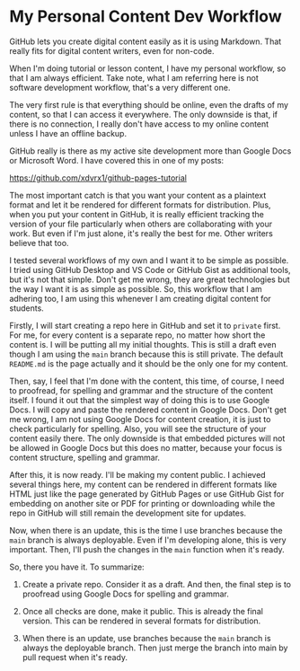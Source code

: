# My Personal Content Dev Workflow
GitHub lets you create digital content
easily as it is using Markdown. That 
really fits for digital content writers,
even for non-code.

When I'm doing tutorial or lesson 
content, I have my personal 
workflow, so that I am always efficient.
Take note, what I am referring here
is not software development workflow,
that's a very different one.

The very first rule is that everything
should be online, even the drafts of 
my content, so that I can access it
everywhere. The only downside is that,
if there is no connection, I really 
don't have access to my online content
unless I have an offline backup.

GitHub really is there as my active
site development more than Google Docs
or Microsoft Word. I have covered
this in one of my posts:

<https://github.com/xdvrx1/github-pages-tutorial>

The most important catch is that
you want your content as a plaintext 
format and let it be rendered for
different formats for distribution.
Plus, when you put your content in 
GitHub, it is really efficient
tracking the version of your file
particularly when others
are collaborating with your work.
But even if I'm just alone, it's 
really the best for me. Other
writers believe that too.

I tested several workflows of my
own and I want it to be simple as
possible. I tried using GitHub 
Desktop and VS Code or GitHub Gist
as additional tools, 
but it's not that simple.
Don't get me wrong, they are great
technologies but the way I want it
is as simple as possible. So, 
this workflow that I am adhering
too, I am using this whenever
I am creating digital content
for students.

Firstly, I will start creating
a repo here in GitHub and set it
to `private` first. For me, for every
content is a separate repo, no
matter how short the content is.
I will be putting all my 
initial thoughts.
This is still a draft even though
I am using the `main` branch because
this is still private. The 
default `README.md` is the page
actually and it should be the only
one for my content.

Then, say, I feel that I'm done with
the content, this time, of course, 
I need to proofread, for spelling
and grammar and the structure of the
content itself. I found it out that
the simplest way of doing this
is to use Google Docs. I will 
copy and paste the rendered content
in Google Docs. Don't get me wrong,
I am not using Google Docs
for content creation, 
it is just to check particularly for
spelling. Also, you will see the
structure of your content easily
there. The only downside is that
embedded pictures will not be allowed
in Google Docs but this does
no matter, because your focus
is content structure, spelling
and grammar.

After this, it is now ready. I'll
be making my content public. I
achieved several things here, my
content can be rendered in different
formats like HTML just like the
page generated by GitHub Pages 
or use GitHub Gist
for embedding on another site
or PDF for printing
or downloading while the repo
in GitHub will still remain the
development site for updates.

Now, when there is an update, this
is the time I use branches 
because the `main` branch is 
always deployable. Even if I'm 
developing alone, this is very 
important. Then, I'll push the changes
in the `main` function when it's
ready.

So, there you have it. To summarize:

1. Create a private repo. Consider it
as a draft. And then, the final step
is to proofread using Google Docs
for spelling and grammar.

2. Once all checks are done, make it
public. This is already the final version.
This can be rendered in several formats
for distribution.

3. When there is an update, use 
branches because the `main` branch
is always the deployable branch.
Then just merge the branch into
main by pull request when
it's ready.

